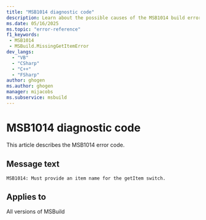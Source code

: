 ```yaml
---
title: "MSB1014 diagnostic code"
description: Learn about the possible causes of the MSB1014 build error, and get troubleshooting tips.
ms.date: 05/16/2025
ms.topic: "error-reference"
f1_keywords:
 - MSB1014
 - MSBuild.MissingGetItemError
dev_langs:
  - "VB"
  - "CSharp"
  - "C++"
  - "FSharp"
author: ghogen
ms.author: ghogen
manager: mijacobs
ms.subservice: msbuild
---
```


# MSB1014 diagnostic code

<!-- :::ErrorDefinitionDescription::: -->
<!-- :::editable-content name="introDescription"::: -->
This article describes the MSB1014 error code.
<!-- :::editable-content-end::: -->

## Message text

<!-- :::editable-content name="messageText"::: -->
`MSB1014: Must provide an item name for the getItem switch.`
<!-- :::editable-content-end::: -->
<!-- MSB1014: Must provide an item name for the getItem switch. -->

<!-- :::editable-content name="postOutputDescription"::: -->
<!--
{StrBegin="MSBUILD : error MSB1014: "}UE: This happens if the user does something like "msbuild.exe -getItem". The user must pass in an actual item name
      following the switch, as in "msbuild.exe -getItem:blah".
      LOCALIZATION: The prefix "MSBUILD : error MSBxxxx:" should not be localized.
-->
<!-- :::editable-content-end::: -->
<!-- :::ErrorDefinitionDescription-end::: -->

## Applies to

All versions of MSBuild
